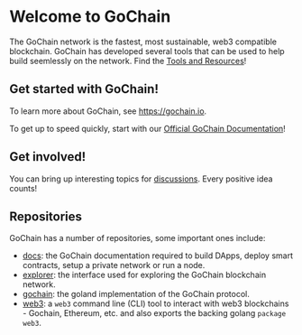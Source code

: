 # Welcome to GoChain

The GoChain network is the fastest, most sustainable, web3 compatible blockchain.
GoChain has developed several tools that can be used to help build seemlessly on the network. Find the [Tools and Resources](https://gochain.io/developers#tools)!

## Get started with GoChain!

To learn more about GoChain, see <https://gochain.io>.

To get up to speed quickly, start with our [Official GoChain Documentation](https://github.com/gochain/docs)! 

## Get involved!

You can bring up interesting topics for [discussions](https://github.com/gochain/docs/discussions). Every positive idea counts!

## Repositories

GoChain has a number of repositories, some important ones include:

<!-- alphabetical -->
* [docs](https://github.com/gochain/docs): the GoChain documentation required to build DApps, deploy smart contracts, setup a private network or run a node.
* [explorer](https://github.com/gochain/explorer): the interface used for exploring the GoChain blockchain network.
* [gochain](https://github.com/gochain/gochain): the goland implementation of the GoChain protocol.
* [web3](https://github.com/gochain/web3): a `web3` command line (CLI) tool to interact with web3 blockchains - Gochain, Ethereum, etc. and also exports the backing golang `package web3`.

